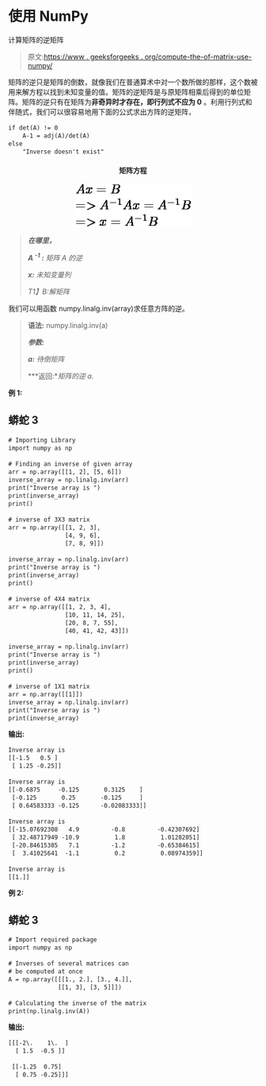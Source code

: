 # 使用 NumPy

计算矩阵的逆矩阵

> 原文:[https://www . geeksforgeeks . org/compute-the-of-matrix-use-numpy/](https://www.geeksforgeeks.org/compute-the-inverse-of-a-matrix-using-numpy/)

矩阵的逆只是矩阵的倒数，就像我们在普通算术中对一个数所做的那样，这个数被用来解方程以找到未知变量的值。矩阵的逆矩阵是与原矩阵相乘后得到的单位矩阵。矩阵的逆只有在矩阵为**非奇异时才存在，即行列式不应为 0** 。利用行列式和伴随式，我们可以很容易地用下面的公式求出方阵的逆矩阵，

```
if det(A) != 0
    A-1 = adj(A)/det(A)
else
    "Inverse doesn't exist"  

```

<center>

#### 矩阵方程

![Ax = B\\ =>A^{-1}Ax = A^{-1}B\\ =>x = A^{-1}B](img/eff65df59e51f3e58eb26c15f0af405b.png "Rendered by QuickLaTeX.com")

</center>

> ***在哪里，***
> 
> ***A <sup>-1</sup> :** 矩阵 A 的逆*
> 
> ***x:** 未知变量列*
> 
> *T1】B:解矩阵*

我们可以用函数 numpy.linalg.inv(array)求任意方阵的逆。

> **语法:** numpy.linalg.inv(a)
> 
> ***参数:***
> 
> ***a:** 待倒矩阵*
> 
> ***返回:**矩阵的逆 a.*

**例 1:**

## 蟒蛇 3

```
# Importing Library
import numpy as np

# Finding an inverse of given array
arr = np.array([[1, 2], [5, 6]])
inverse_array = np.linalg.inv(arr)
print("Inverse array is ")
print(inverse_array)
print()

# inverse of 3X3 matrix
arr = np.array([[1, 2, 3], 
                [4, 9, 6], 
                [7, 8, 9]])

inverse_array = np.linalg.inv(arr)
print("Inverse array is ")
print(inverse_array)
print()

# inverse of 4X4 matrix
arr = np.array([[1, 2, 3, 4], 
                [10, 11, 14, 25],
                [20, 8, 7, 55], 
                [40, 41, 42, 43]])

inverse_array = np.linalg.inv(arr)
print("Inverse array is ")
print(inverse_array)
print()

# inverse of 1X1 matrix
arr = np.array([[1]])
inverse_array = np.linalg.inv(arr)
print("Inverse array is ")
print(inverse_array)
```

**输出:**

```
Inverse array is 
[[-1.5   0.5 ]
 [ 1.25 -0.25]]

Inverse array is 
[[-0.6875     -0.125       0.3125    ]
 [-0.125       0.25       -0.125     ]
 [ 0.64583333 -0.125      -0.02083333]]

Inverse array is 
[[-15.07692308   4.9         -0.8         -0.42307692]
 [ 32.48717949 -10.9          1.8          1.01282051]
 [-20.84615385   7.1         -1.2         -0.65384615]
 [  3.41025641  -1.1          0.2          0.08974359]]

Inverse array is 
[[1.]]

```

**例 2:**

## 蟒蛇 3

```
# Import required package 
import numpy as np 

# Inverses of several matrices can 
# be computed at once 
A = np.array([[[1., 2.], [3., 4.]], 
              [[1, 3], [3, 5]]]) 

# Calculating the inverse of the matrix 
print(np.linalg.inv(A))
```

**输出:**

```
[[[-2\.    1\.  ]
  [ 1.5  -0.5 ]]

 [[-1.25  0.75]
  [ 0.75 -0.25]]]

```
